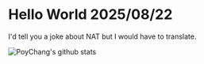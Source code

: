 # Hello World 2025/08/22

I'd tell you a joke about NAT but I would have to translate.

![PoyChang's github stats](https://github-readme-stats.vercel.app/api?username=poychang&show_icons=true&theme=dracula)
